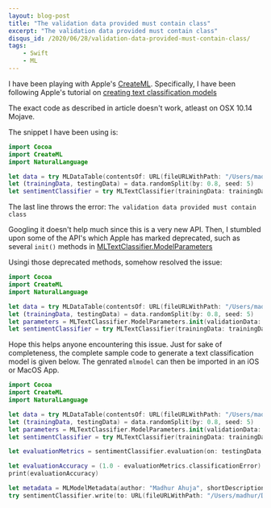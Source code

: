 ```yaml
---
layout: blog-post
title: "The validation data provided must contain class"
excerpt: "The validation data provided must contain class"
disqus_id: /2020/06/28/validation-data-provided-must-contain-class/
tags:
    - Swift
    - ML
---
```


I have been playing with Apple's [CreateML](https://developer.apple.com/documentation/createml).  Specifically, I have been following Apple's tutorial on [creating text classification models](https://developer.apple.com/documentation/createml/creating_a_text_classifier_model)

The exact code as described in article doesn't work, atleast on OSX 10.14 Mojave.

The snippet I have been using is:

```swift
import Cocoa
import CreateML
import NaturalLanguage

let data = try MLDataTable(contentsOf: URL(fileURLWithPath: "/Users/madhur/Desktop/iOS/ML/twitter-sanders-apple3.csv"))
let (trainingData, testingData) = data.randomSplit(by: 0.8, seed: 5)
let sentimentClassifier = try MLTextClassifier(trainingData: trainingData, textColumn: "text", labelColumn: "class")
```

The last line throws the error: `The validation data provided must contain class`

Googling it doesn't help much since this is a very new API. Then, I stumbled upon some of the API's which Apple has marked deprecated, such as several `init()` methods in [MLTextClassifier.ModelParameters](https://developer.apple.com/documentation/createml/mltextclassifier/modelparameters)

Usingi those deprecated methods, somehow resolved the issue:

```swift
import Cocoa
import CreateML
import NaturalLanguage

let data = try MLDataTable(contentsOf: URL(fileURLWithPath: "/Users/madhur/Desktop/iOS/ML/twitter-sanders-apple3.csv"))
let (trainingData, testingData) = data.randomSplit(by: 0.8, seed: 5)
let parameters = MLTextClassifier.ModelParameters.init(validationData: trainingData, algorithm: MLTextClassifier.ModelAlgorithmType.maxEnt(revision: 1), language: NLLanguage.english, textColumnValidationData: "text", labelColumnValidationData: "class")
let sentimentClassifier = try MLTextClassifier(trainingData: trainingData, textColumn: "text", labelColumn: "class", parameters: parameters)
```

Hope this helps anyone encountering this issue. Just for sake of completeness, the complete sample code to generate a text classification model is given below. The genrated `mlmodel` can then be imported in an iOS or MacOS App.

```swift
import Cocoa
import CreateML
import NaturalLanguage

let data = try MLDataTable(contentsOf: URL(fileURLWithPath: "/Users/madhur/Desktop/iOS/ML/twitter-sanders-apple3.csv"))
let (trainingData, testingData) = data.randomSplit(by: 0.8, seed: 5)
let parameters = MLTextClassifier.ModelParameters.init(validationData: trainingData, algorithm: MLTextClassifier.ModelAlgorithmType.maxEnt(revision: 1), language: NLLanguage.english, textColumnValidationData: "text", labelColumnValidationData: "class")
let sentimentClassifier = try MLTextClassifier(trainingData: trainingData, textColumn: "text", labelColumn: "class", parameters: parameters)

let evaluationMetrics = sentimentClassifier.evaluation(on: testingData, textColumn: "text", labelColumn: "class") //Training accuracy as a percentage

let evaluationAccuracy = (1.0 - evaluationMetrics.classificationError) * 100
print(evaluationAccuracy)

let metadata = MLModelMetadata(author: "Madhur Ahuja", shortDescription: "A model trained to classify movie review sentiment", version: "1.0")
try sentimentClassifier.write(to: URL(fileURLWithPath: "/Users/madhur/Desktop/iOS/ML/sentiment.mlmodel"), metadata: metadata)
```